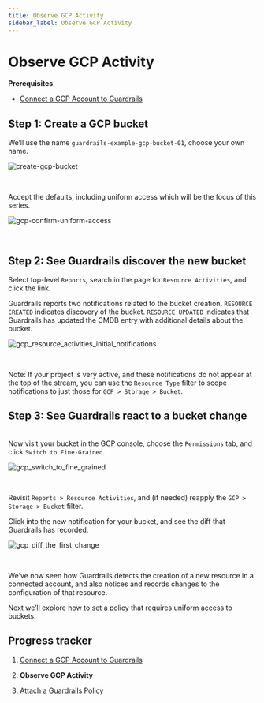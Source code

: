 ```yaml
---
title: Observe GCP Activity
sidebar_label: Observe GCP Activity
---
```



# Observe GCP Activity

**Prerequisites**:

- [Connect a GCP Account to Guardrails](/guardrails/docs/runbooks/getting-started-gcp/connect-an-account/)


## Step 1: Create a GCP bucket

We’ll use the name `guardrails-example-gcp-bucket-01`, choose your own name.  
<p><img alt="create-gcp-bucket" src="/images/docs/guardrails/runbooks/getting-started-gcp/observe-gcp-activity/create-gcp-bucket.png"/></p><br/>  


Accept the defaults, including uniform access which will be the focus of this series.
<p><img alt="gcp-confirm-uniform-access" src="/images/docs/guardrails/runbooks/getting-started-gcp/observe-gcp-activity/gcp-confirm-uniform-access.png"/></p><br/>

## Step 2: See Guardrails discover the new bucket

  
Select top-level `Reports`, search in the page for `Resource Activities`, and click the link.   


Guardrails reports two notifications related to the bucket creation. `RESOURCE CREATED` indicates discovery of the bucket. `RESOURCE UPDATED` indicates that Guardrails has updated the CMDB entry with additional details about the bucket.
<p><img alt="gcp_resource_activities_initial_notifications" src="/images/docs/guardrails/runbooks/getting-started-gcp/observe-gcp-activity/gcp-resource-activities-initial-notifications.png"/></p><br/>  
  
Note: If your project is very active, and these notifications do not appear at the top of the stream, you can use the `Resource Type` filter to scope notifications to just those for `GCP > Storage > Bucket`.

## Step 3: See Guardrails react to a bucket change

   
Now visit your bucket in the GCP console, choose the `Permissions` tab, and click `Switch to Fine-Grained`.
<p><img alt="gcp_switch_to_fine_grained" src="/images/docs/guardrails/runbooks/getting-started-gcp/observe-gcp-activity/gcp-switch-to-fine-grained.png"/></p><br/>

Revisit `Reports > Resource Activities`, and (if needed) reapply the `GCP > Storage > Bucket` filter.  
  
Click into the new notification for your bucket, and see the diff that Guardrails has recorded.  
<p><img alt="gcp_diff_the_first_change" src="/images/docs/guardrails/runbooks/getting-started-gcp/observe-gcp-activity/gcp-diff-the-first-change.png"/></p><br/>

We’ve now seen how Guardrails detects the creation of a new resource in a connected account, and also notices and records changes to the configuration of that resource.  
  
Next we’ll explore [how to set a policy](/guardrails/docs/runbooks/getting-started-gcp/attach-a-policy) that requires uniform access to buckets.


## Progress tracker

1. [Connect a GCP Account to Guardrails](/guardrails/docs/runbooks/getting-started-gcp/connect-an-account/)

2. **Observe GCP Activity**

3. [Attach a Guardrails Policy](/guardrails/docs/runbooks/getting-started-gcp/attach-a-policy/)
